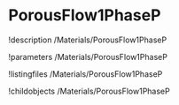 <!-- MOOSE Documentation Stub: Remove this when content is added. -->

# PorousFlow1PhaseP
!description /Materials/PorousFlow1PhaseP

!parameters /Materials/PorousFlow1PhaseP

!listingfiles /Materials/PorousFlow1PhaseP

!childobjects /Materials/PorousFlow1PhaseP
